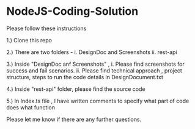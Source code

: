 # NodeJS-Coding-Solution
Please follow these instructions 

1.) Clone this  repo 

2.) There are two folders - 
        i. DesignDoc and Screenshots 
        ii. rest-api 

3.) Inside "DesignDoc anf Screenshots" , 
               i. Please find screenshots for success and fail scenarios. 
              ii. Please find  technical approach , project structure, steps to run the code details in DesignDocument.txt 

4.) Inside "rest-api" folder, please find the source code 

5.) In Index.ts file , I have written comments to specify what part of code does what function 

Please let me know if there are any further questions. 
